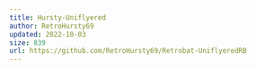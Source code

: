 ```yaml
---
title: Hursty-Uniflyered
author: RetroHursty69
updated: 2022-10-03
size: 839
url: https://github.com/RetroHursty69/Retrobat-UniflyeredRB
---
```

